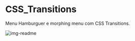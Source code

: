 # CSS_Transitions
Menu Hamburguer e morphing menu com CSS Transitions.


![img-readme](https://user-images.githubusercontent.com/52676064/172975392-4613738d-5823-42bc-94c4-fb4d4a9151d2.png)
